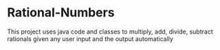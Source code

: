 # Rational-Numbers
This project uses java code and classes to multiply, add, divide, subtract rationals given any user input and the output automatically 
